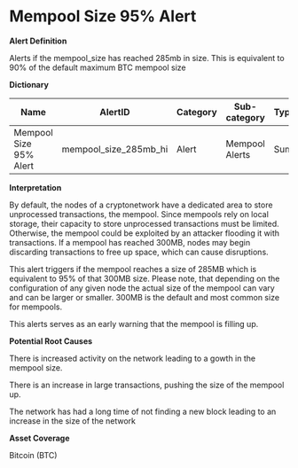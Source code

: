 # Mempool Size 95% Alert

**Alert Definition**

Alerts if the mempool\_size has reached 285mb in size. This is equivalent to 90% of the default maximum BTC mempool size

**Dictionary**

| Name                   | AlertID                  | Category | Sub-category   | Type | Unit  | Interval |
| ---------------------- | ------------------------ | -------- | -------------- | ---- | ----- | -------- |
| Mempool Size 95% Alert | mempool\_size\_285mb\_hi | Alert    | Mempool Alerts | Sum  | bytes | Ad hoc   |

**Interpretation**

By default, the nodes of a cryptonetwork have a dedicated area to store unprocessed transactions, the mempool. Since mempools rely on local storage, their capacity to store unprocessed transactions must be limited. Otherwise, the mempool could be exploited by an attacker flooding it with transactions. If a mempool has reached 300MB, nodes may begin discarding transactions to free up space, which can cause disruptions.

This alert triggers if the mempool reaches a size of 285MB which is equivalent to 95% of that 300MB size. Please note, that depending on the configuration of any given node the actual size of the mempool can vary and can be larger or smaller. 300MB is the default and most common size for mempools.

This alerts serves as an early warning that the mempool is filling up.

**Potential Root Causes**

There is increased activity on the network leading to a gowth in the mempool size.

There is an increase in large transactions, pushing the size of the mempool up.

The network has had a long time of not finding a new block leading to an increase in the size of the network

**Asset Coverage**

Bitcoin (BTC)
